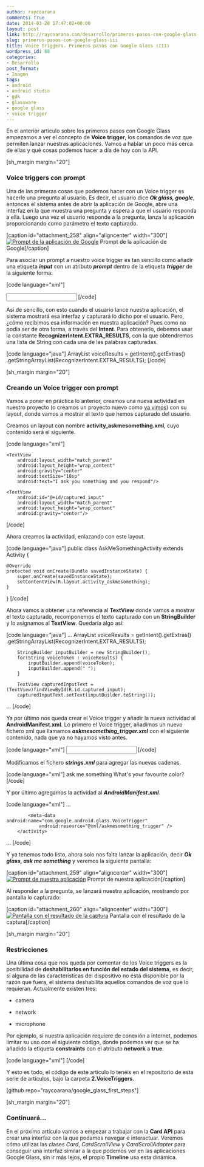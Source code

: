 ```yaml
---
author: raycoarana
comments: true
date: 2014-03-28 17:47:02+00:00
layout: post
link: http://raycoarana.com/desarrollo/primeros-pasos-con-google-glass-iii/
slug: primeros-pasos-con-google-glass-iii
title: Voice triggers. Primeros pasos con Google Glass (III)
wordpress_id: 68
categories:
- Desarrollo
post_format:
- Imagen
tags:
- android
- android studio
- gdk
- glassware
- google glass
- voice trigger
---
```


En el anterior artículo sobre los primeros pasos con Google Glass empezamos a ver el concepto de **Voice trigger**, los comandos de voz que permiten lanzar nuestras aplicaciones. Vamos a hablar un poco más cerca de ellas y qué cosas podemos hacer a día de hoy con la API.

<!-- more -->

[sh_margin margin="20"]


### Voice triggers con prompt


Una de las primeras cosas que podemos hacer con un Voice trigger es hacerle una pregunta al usuario. Es decir, el usuario dice **_Ok glass, google_**, entonces el sistema antes de abrir la aplicación de Google, abre una interfaz en la que muestra una pregunta y espera a que el usuario responda a ella. Luego una vez el usuario responde a la pregunta, lanza la aplicación proporcionando como parámetro el texto capturado.

[caption id="attachment_258" align="aligncenter" width="300"][![Prompt de la aplicación de Google](http://raycoarana.com/wp-content/uploads/2014/03/1.prompt-300x168.png)](http://raycoarana.com/wp-content/uploads/2014/03/1.prompt.png) Prompt de la aplicación de Google[/caption]

Para asociar un prompt a nuestro voice trigger es tan sencillo como añadir una etiqueta **_input_** con un atributo **_prompt_** dentro de la etiqueta **_trigger_** de la siguiente forma:

[code language="xml"]
<?xml version="1.0" encoding="utf-8"?>
<trigger keyword="@string/glass_voice_trigger">
    <input prompt="@string/glass_voice_prompt" />
</trigger>
[/code]

Así de sencillo, con esto cuando el usuario lance nuestra aplicación, el sistema mostrará esa interfaz y capturará lo dicho por el usuario. Pero, ¿cómo recibimos esa información en nuestra aplicación? Pues como no podía ser de otra forma, a través del **Intent**. Para obtenerlo, debemos usar la constante **RecognizerIntent.EXTRA_RESULTS**, con la que obtendremos una lista de String con cada una de las palabras capturadas.

[code language="java"]
ArrayList<String> voiceResults = getIntent().getExtras()
        .getStringArrayList(RecognizerIntent.EXTRA_RESULTS);
[/code]

[sh_margin margin="20"]


### Creando un Voice trigger con prompt


Vamos a poner en práctica lo anterior, creamos una nueva actividad en nuestro proyecto (o creamos un proyecto nuevo como [ya vimos](http://raycoarana.com/desarrollo/primeros-pasos-con-google-glass-ii/)) con su layout, donde vamos a mostrar el texto que hemos capturado del usuario.

Creamos un layout con nombre **activity_askmesomething.xml**, cuyo contenido será el siguiente.

[code language="xml"]
<LinearLayout xmlns:android="http://schemas.android.com/apk/res/android"
    android:orientation="vertical"
    android:layout_width="match_parent"
    android:layout_height="match_parent"
    android:gravity="center">

    <TextView
        android:layout_width="match_parent"
        android:layout_height="wrap_content"
        android:gravity="center"
        android:textSize="18sp"
        android:text="I ask you something and you respond"/>

    <TextView
        android:id="@+id/captured_input"
        android:layout_width="match_parent"
        android:layout_height="wrap_content"
        android:gravity="center"/>

</LinearLayout>
[/code]

Ahora creamos la actividad, enlazando con este layout.

[code language="java"]
public class AskMeSomethingActivity extends Activity {

    @Override
    protected void onCreate(Bundle savedInstanceState) {
        super.onCreate(savedInstanceState);
        setContentView(R.layout.activity_askmesomething);
    }
}
[/code]

Ahora vamos a obtener una referencia al **TextView** donde vamos a mostrar el texto capturado, recomponemos el texto capturado con un **StringBuilder** y lo asignamos al **TextView**. Quedaría algo así:

[code language="java"]
...
        ArrayList<String> voiceResults = getIntent().getExtras()
                .getStringArrayList(RecognizerIntent.EXTRA_RESULTS);

        StringBuilder inputBuilder = new StringBuilder();
        for(String voiceToken : voiceResults) {
            inputBuilder.append(voiceToken);
            inputBuilder.append(" ");
        }

        TextView capturedInputText = (TextView)findViewById(R.id.captured_input);
        capturedInputText.setText(inputBuilder.toString());
...
[/code]

Ya por último nos queda crear el Voice trigger y añadir la nueva actividad al **AndroidManifest.xml**. Lo primero el Voice trigger, añadimos un nuevo fichero xml que llamamos **_askmesomething_trigger.xml_** con el siguiente contenido, nada que ya no hayamos visto antes.

[code language="xml"]
<trigger keyword="@string/trigger_ask_me_something">
    <input prompt="@string/prompt_ask_me_something" />
</trigger>
[/code]

Modificamos el fichero **_strings.xml_** para agregar las nuevas cadenas.

[code language="xml"]
<string name="trigger_ask_me_something">ask me something</string>
<string name="prompt_ask_me_something">What\'s your favourite color?</string>
[/code]

Y por último agregamos la actividad al **_AndroidManifest.xml_**.

[code language="xml"]
...
        <activity
            android:name=".AskMeSomethingActivity"
            android:label="@string/app_name" >
            <intent-filter>
                <action
                    android:name="com.google.android.glass.action.VOICE_TRIGGER" />
            </intent-filter>

            <meta-data android:name="com.google.android.glass.VoiceTrigger"
                android:resource="@xml/askmesomething_trigger" />
        </activity>
...
[/code]

Y ya tenemos todo listo, ahora solo nos falta lanzar la aplicación, decir **_Ok glass, ask me something_** y veremos la siguiente pantalla:

[caption id="attachment_259" align="aligncenter" width="300"][![Prompt de nuestra aplicación](http://raycoarana.com/wp-content/uploads/2014/03/2.our_prompt-300x168.png)](http://raycoarana.com/wp-content/uploads/2014/03/2.our_prompt.png) Prompt de nuestra aplicación[/caption]

Al responder a la pregunta, se lanzará nuestra aplicación, mostrando por pantalla lo capturado:

[caption id="attachment_260" align="aligncenter" width="300"][![Pantalla con el resultado de la captura](http://raycoarana.com/wp-content/uploads/2014/03/3.horse_is_black-300x168.png)](http://raycoarana.com/wp-content/uploads/2014/03/3.horse_is_black.png) Pantalla con el resultado de la captura[/caption]

[sh_margin margin="20"]


### Restricciones


Una última cosa que nos queda por comentar de los Voice triggers es la posibilidad de **deshabilitarlos en función del estado del sistema**, es decir, si alguna de las características del dispositivo no está disponible por la razón que fuera, el sistema deshabilita aquellos comandos de voz que lo requieran. Actualmente existen tres:




	
  * camera

	
  * network

	
  * microphone



Por ejemplo, si nuestra aplicación requiere de conexión a internet, podemos limitar su uso con el siguiente código, donde podemos ver que se ha añadido la etiqueta **constraints** con el atributo **network** a **true**.

[code language="xml"]
<trigger keyword="@string/trigger_ask_me_something">
    <constraints network="true" />
</trigger>
[/code]

Y esto es todo, el código de este artículo lo tenéis en el repositorio de esta serie de artículos, bajo la carpeta **2.VoiceTriggers**.

[github repo="raycoarana/google_glass_first_steps"]

[sh_margin margin="20"]


### Continuará...


En el próximo artículo vamos a empezar a trabajar con la **Card API** para crear una interfaz con la que podamos navegar e interactuar. Veremos cómo utilizar las clases _Card_, _CardScrollView_ y _CardScrollAdapter_ para conseguir una interfaz similar a la que podemos ver en las aplicaciones Google Glass, sin ir más lejos, el propio **Timeline** usa esta dinámica.
